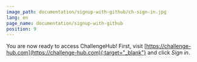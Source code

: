 ```yaml
---
image_path: documentation/signup-with-github/ch-sign-in.jpg
lang: en
page_name: documentation/signup-with-github
position: 9
---
```


You are now ready to access ChallengeHub! First, visit [https://challenge-hub.com](https://challenge-hub.com){:target="_blank"} and click *Sign in*.
